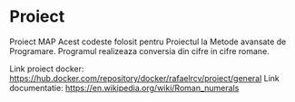 # Proiect
Proiect MAP
Acest codeste folosit pentru Proiectul la Metode avansate de Programare.
Programul realizeaza conversia din cifre in cifre romane.

Link proiect docker: https://hub.docker.com/repository/docker/rafaelrcv/proiect/general
Link documentatie: https://en.wikipedia.org/wiki/Roman_numerals
